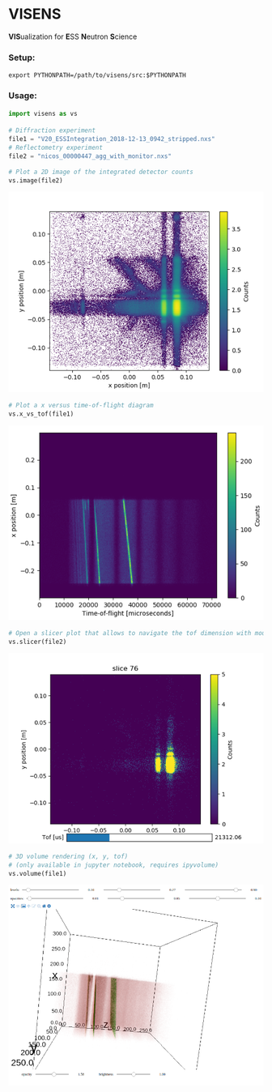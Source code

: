 # VISENS

**VIS**ualization for **E**SS **N**eutron **S**cience

### Setup:

```
export PYTHONPATH=/path/to/visens/src:$PYTHONPATH
```

### Usage:

```Python
import visens as vs

# Diffraction experiment
file1 = "V20_ESSIntegration_2018-12-13_0942_stripped.nxs"
# Reflectometry experiment
file2 = "nicos_00000447_agg_with_monitor.nxs"
```

```Python
# Plot a 2D image of the integrated detector counts
vs.image(file2)
```
![image.png](https://github.com/nvaytet/v20dataviz/raw/master/docs/images/image.png)
```Python
# Plot a x versus time-of-flight diagram
vs.x_vs_tof(file1)
```
![x_vs_tof.png](https://github.com/nvaytet/v20dataviz/raw/master/docs/images/x_vs_tof.png)
```Python
# Open a slicer plot that allows to navigate the tof dimension with mouse wheel
vs.slicer(file2)
```
![slicer.png](https://github.com/nvaytet/v20dataviz/raw/master/docs/images/slicer.png)
```Python
# 3D volume rendering (x, y, tof)
# (only available in jupyter notebook, requires ipyvolume)
vs.volume(file1)
```
![volume.png](https://github.com/nvaytet/v20dataviz/raw/master/docs/images/volume.png)
